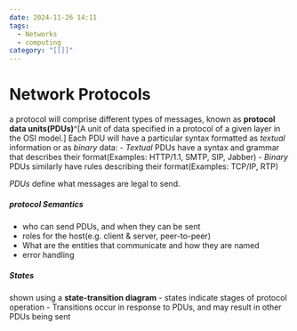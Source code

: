 ```yaml
---
date: 2024-11-26 14:11
tags:
  - Networks
  - computing
category: "[[]]"
---
```

# Network Protocols
a protocol will comprise different types of messages, known as **protocol data units(PDUs)**^[A unit of data specified in a protocol of a given layer in the OSI model.]
Each PDU will have a particular syntax
	formatted as *textual* information or as *binary* data:
	- *Textual* PDUs have a syntax and grammar that describes their format(Examples: HTTP/1.1, SMTP, SIP, Jabber)
	- *Binary* PDUs similarly have rules describing their format(Examples: TCP/IP, RTP)

*PDUs* define what messages are legal to send.
##### protocol Semantics
- who can send PDUs,  and when they can be sent
- roles for the host(e.g. client & server, peer-to-peer)
- What are the entities that communicate and how they are named
- error handling
##### States
shown using a **state-transition diagram**
	- states indicate stages of protocol operation
	- Transitions occur in response to PDUs, and may result in other PDUs being sent